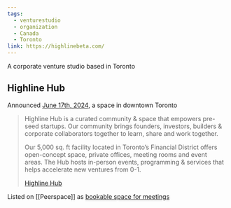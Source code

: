 ```yaml
---
tags:
  - venturestudio
  - organization
  - Canada
  - Toronto
link: https://highlinebeta.com/
---
```

A corporate venture studio based in Toronto
## Highline Hub

Announced [June 17th, 2024](https://www.linkedin.com/posts/byosko_founders-investors-community-ecosystem-activity-7208566640140062721-ida2), a space in downtown Toronto 

> Highline Hub is a curated community & space that empowers pre-seed startups. Our community brings founders, investors, builders & corporate collaborators together to learn, share and work together.
> 
> Our 5,000 sq. ft facility located in Toronto’s Financial District offers open-concept space, private offices, meeting rooms and event areas. The Hub hosts in-person events, programming & services that helps accelerate new ventures from 0-1.
> 
> [Highline Hub](https://highlinebeta.com/highline-hub/)

Listed on [[Peerspace]] as [bookable space for meetings](https://www.peerspace.com/profiles/65145812d1ad1a001f80fe4d)